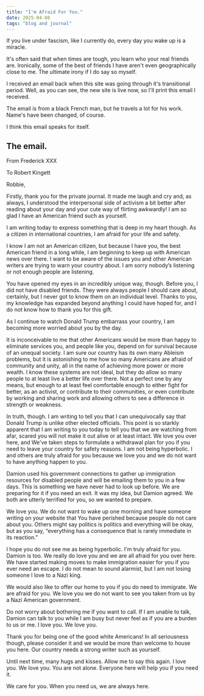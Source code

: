 ```yaml
---
title: "I'm Afraid For You."
date: 2025-04-08
tags: "blog and journal"
---
```


If you live under fascism, like I currently do, every day you wake up is a miracle.

It's often said that when times are tough, you learn who your real friends are. Ironically, some of the best of friends I have aren't even geographically close to me. The ultimate irony if I do say so myself.

I received an email back when this site was going through it's transitional period. Well, as you can see, the new site is live now, so I'll print this email I received.

The email is from a black French man, but he travels a lot for his work. Name's have been changed, of course.

I think this email speaks for itself.

<h2>The email.</h2>

From Frederick XXX

To Robert Kingett <Contact Me>

Robbie,

Firstly, thank you for the private journal. It made me laugh and cry and, as always, I understood the interpersonal side of activism a bit better after reading about your day and your cute way of flirting awkwardly! I am so glad I have an American friend such as yourself.

I am writing today to express something that is deep in my heart though. As a citizen in international countries, I am afraid for your life and safety.

I know I am not an American citizen, but because I have you, the best American friend in a long while, I am beginning to keep up with American news over there. I want to be aware of the issues you and other American writers are trying to warn your country about. I am sorry nobody’s listening or not enough people are listening.

You have opened my eyes in an incredibly unique way, though. Before you, I did not have disabled friends. They were always people I should care about, certainly, but I never got to know them on an individual level. Thanks to you, my knowledge has expanded beyond anything I could have hoped for, and I do not know how to thank you for this gift.

As I continue to watch Donald Trump embarrass your country, I am becoming more worried about you by the day.

It is inconceivable to me that other Americans would be more than happy to eliminate services you, and people like you, depend on for survival because of an unequal society. I am sure our country has its own many Ableism problems, but it is astonishing to me how so many Americans are afraid of community and unity, all in the name of achieving more power or more wealth. I know these systems are not ideal, but they do allow so many people to at least live a better life over there. Not a perfect one by any means, but enough to at least feel comfortable enough to either fight for better, as an activist, or contribute to their communities, or even contribute by working and sharing work and allowing others to see a difference in strength or weakness.

In truth, though. I am writing to tell you that I can unequivocally say that Donald Trump is unlike other elected officials. This point is so starkly apparent that I am writing to you today to tell you that we are watching from afar, scared you will not make it out alive or at least intact. We love you over here, and We've taken steps to formulate a withdrawal plan for you if you need to leave your country for safety reasons. I am not being hyperbolic. I and others are truly afraid for you because we love you and we do not want to have anything happen to you.

Damion used his government connections to gather up immigration resources for disabled people and will be emailing them to you in a few days. This is something we have never had to look up before. We are preparing for it if you need an exit. It was my idea, but Damion agreed. We both are utterly terrified for you, so we wanted to prepare.

We love you. We do not want to wake up one morning and have someone writing on your website that You have perished because people do not care about you. Others might say politics is politics and everything will be okay, but as you say, “everything has a consequence that is rarely immediate in its reaction.”

I hope you do not see me as being hyperbolic. I'm truly afraid for you. Damion is too. We really do love you and we are all afraid for you over here. We have started making moves to make immigration easier for you if you ever need an escape. I do not mean to sound alarmist, but I am not losing someone I love to a Nazi king.

We would also like to offer our home to you if you do need to immigrate. We are afraid for you. We love you we do not want to see you taken from us by a Nazi American government.

Do not worry about bothering me if you want to call. If I am unable to talk, Damion can talk to you while I am busy but never feel as if you are a burden to us or me. I love you. We love you.

Thank you for being one of the good white Americans! In all seriousness though, please consider it and we would be more than welcome to house you here. Our country needs a strong writer such as yourself.

Until next time, many hugs and kisses. Allow me to say this again. I love you. We love you. You are not alone. Everyone here will help you if you need it.

We care for you. When you need us, we are always here.